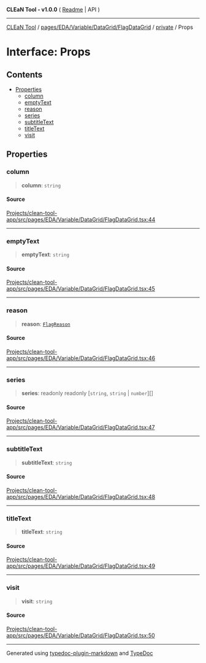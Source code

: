 **CLEaN Tool - v1.0.0** ( [Readme](../../../../../../../README.md) \| API )

***

[CLEaN Tool](../../../../../../../modules.md) / [pages/EDA/Variable/DataGrid/FlagDataGrid](../../README.md) / [private](../README.md) / Props

# Interface: Props

## Contents

- [Properties](Props.md#properties)
  - [column](Props.md#column)
  - [emptyText](Props.md#emptytext)
  - [reason](Props.md#reason)
  - [series](Props.md#series)
  - [subtitleText](Props.md#subtitletext)
  - [titleText](Props.md#titletext)
  - [visit](Props.md#visit)

## Properties

### column

> **column**: `string`

#### Source

[Projects/clean-tool-app/src/pages/EDA/Variable/DataGrid/FlagDataGrid.tsx:44](https://github.com/yuckyh/clean-tool-app/)

***

### emptyText

> **emptyText**: `string`

#### Source

[Projects/clean-tool-app/src/pages/EDA/Variable/DataGrid/FlagDataGrid.tsx:45](https://github.com/yuckyh/clean-tool-app/)

***

### reason

> **reason**: [`FlagReason`](../../../../../../../lib/fp/Flag/type-aliases/FlagReason.md)

#### Source

[Projects/clean-tool-app/src/pages/EDA/Variable/DataGrid/FlagDataGrid.tsx:46](https://github.com/yuckyh/clean-tool-app/)

***

### series

> **series**: readonly readonly [`string`, `string` \| `number`][]

#### Source

[Projects/clean-tool-app/src/pages/EDA/Variable/DataGrid/FlagDataGrid.tsx:47](https://github.com/yuckyh/clean-tool-app/)

***

### subtitleText

> **subtitleText**: `string`

#### Source

[Projects/clean-tool-app/src/pages/EDA/Variable/DataGrid/FlagDataGrid.tsx:48](https://github.com/yuckyh/clean-tool-app/)

***

### titleText

> **titleText**: `string`

#### Source

[Projects/clean-tool-app/src/pages/EDA/Variable/DataGrid/FlagDataGrid.tsx:49](https://github.com/yuckyh/clean-tool-app/)

***

### visit

> **visit**: `string`

#### Source

[Projects/clean-tool-app/src/pages/EDA/Variable/DataGrid/FlagDataGrid.tsx:50](https://github.com/yuckyh/clean-tool-app/)

***

Generated using [typedoc-plugin-markdown](https://www.npmjs.com/package/typedoc-plugin-markdown) and [TypeDoc](https://typedoc.org/)
